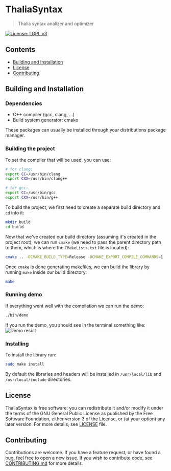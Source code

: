 # ThaliaSyntax
> Thalia syntax analizer and optimizer

[![License: LGPL v3](https://img.shields.io/badge/License-LGPL%20v3-blue.svg)](http://www.gnu.org/licenses/lgpl-3.0)

## Contents
- [Building and Installation](#building-and-installation)
- [License](#license)
- [Contributing](#contributing)

## Building and Installation

### Dependencies
- C++ compiler (gcc, clang, ...)
- Build system generator: cmake

These packages can usually be installed through your distributions package manager.

### Building the project
To set the compiler that will be used, you can use:
```sh
# for clang:
export CC=/usr/bin/clang
export CXX=/usr/bin/clang++

# for gcc:
export CC=/usr/bin/gcc
export CXX=/usr/bin/g++
```

To build the project, we first need to create a separate build directory and `cd` into it:
```sh
mkdir build
cd build
```

Now that we've created our build directory (assuming it's created in the project root), we can run `cmake` (we need to pass the parent directory path to them, which is where the `CMakeLists.txt` file is located):
```sh
cmake .. -DCMAKE_BUILD_TYPE=Release -DCMAKE_EXPORT_COMPILE_COMMANDS=1
```

Once `cmake` is done generating makefiles, we can build the library by running `make` inside our build directory:
```sh
make
```

### Running demo
If everything went well with the compilation we can run the demo:
```sh
./bin/demo
```
If you run the demo, you should see in the terminal something like:
![Demo result](https://github.com/vstan02/thalia_syntax/blob/master/demo/assets/demo_result.png?raw=true)

### Installing
To install the library run:
```sh
sudo make install
```
By default the libraries and headers will be installed in `/usr/local/lib` and `/usr/local/include` directories.

## License
ThaliaSyntax is free software: you can redistribute it and/or modify it under the terms of the GNU General Public License as published by the Free Software Foundation, either version 3 of the License, or (at your option) any later version.
For more details, see [LICENSE](https://github.com/vstan02/thalia_syntax/blob/master/LICENSE) file.

## Contributing
Contributions are welcome.
If you have a feature request, or have found a bug, feel free to open a [new issue](https://github.com/vstan02/thalia_syntax/issues/new).
If you wish to contribute code, see [CONTRIBUTING.md](https://github.com/vstan02/thalia_syntax/blob/master/CONTRIBUTING.md) for more details.
